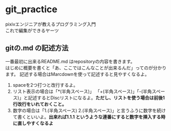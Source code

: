 # git_practice
pixivエンジニアが教えるプログラミング入門  
これで編集ができるヤーツ  

## gitの.md の記述方法
一番最初に出来るREADME.md はrepositoryの内容を書きます。  
はじめに概要を書くと「あ、ここではこんなことが出来るんだ」ってのが分かります。
記述する場合はMarcdownを使って記述すると見やすくなるよ。

1. spaceを2つ打つと改行するよ。
2. リスト表示の場合は「*(半角スペース)」 「+(半角スペース)」「-(半角スペース)」と記述するとDiscリストになるよ。**ただし、リストを使う場合は前後1行改行をいれておくこと。**
3. 数字の場合は「1.(半角スペース) 2.(半角スペース)」と言うふうに数字を続けて書くといいよ。**出来れば1.1.1 というような連番にすると数字を挿入する時に直しやすくなるよ**

